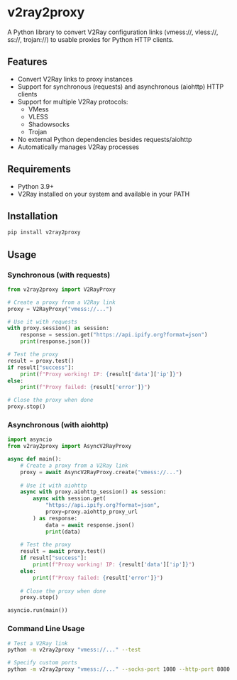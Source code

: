 # v2ray2proxy

A Python library to convert V2Ray configuration links (vmess://, vless://, ss://, trojan://) to usable proxies for Python HTTP clients.

## Features

- Convert V2Ray links to proxy instances
- Support for synchronous (requests) and asynchronous (aiohttp) HTTP clients
- Support for multiple V2Ray protocols:
  - VMess
  - VLESS
  - Shadowsocks
  - Trojan
- No external Python dependencies besides requests/aiohttp
- Automatically manages V2Ray processes

## Requirements

- Python 3.9+
- V2Ray installed on your system and available in your PATH

## Installation

```bash
pip install v2ray2proxy
```

## Usage

### Synchronous (with requests)

```python
from v2ray2proxy import V2RayProxy

# Create a proxy from a V2Ray link
proxy = V2RayProxy("vmess://...")

# Use it with requests
with proxy.session() as session:
    response = session.get("https://api.ipify.org?format=json")
    print(response.json())

# Test the proxy
result = proxy.test()
if result["success"]:
    print(f"Proxy working! IP: {result['data']['ip']}")
else:
    print(f"Proxy failed: {result['error']}")

# Close the proxy when done
proxy.stop()
```

### Asynchronous (with aiohttp)

```python
import asyncio
from v2ray2proxy import AsyncV2RayProxy

async def main():
    # Create a proxy from a V2Ray link
    proxy = await AsyncV2RayProxy.create("vmess://...")
    
    # Use it with aiohttp
    async with proxy.aiohttp_session() as session:
        async with session.get(
            "https://api.ipify.org?format=json",
            proxy=proxy.aiohttp_proxy_url
        ) as response:
            data = await response.json()
            print(data)
    
    # Test the proxy
    result = await proxy.test()
    if result["success"]:
        print(f"Proxy working! IP: {result['data']['ip']}")
    else:
        print(f"Proxy failed: {result['error']}")
    
    # Close the proxy when done
    proxy.stop()

asyncio.run(main())
```

### Command Line Usage

```bash
# Test a V2Ray link
python -m v2ray2proxy "vmess://..." --test

# Specify custom ports
python -m v2ray2proxy "vmess://..." --socks-port 1080 --http-port 8080
```
